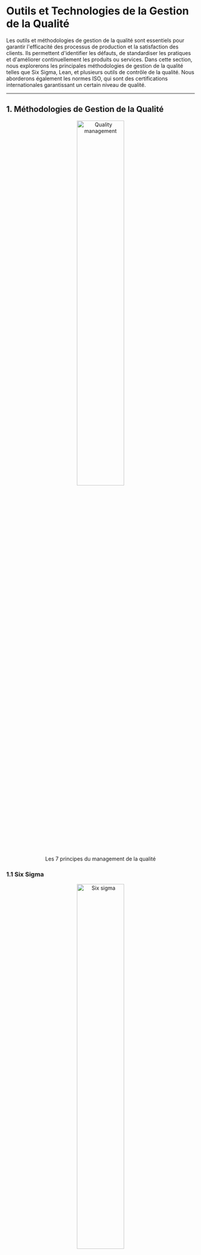 # Outils et Technologies de la Gestion de la Qualité

Les outils et méthodologies de gestion de la qualité sont essentiels pour garantir l'efficacité des processus de production et la satisfaction des clients. Ils permettent d'identifier les défauts, de standardiser les pratiques et d'améliorer continuellement les produits ou services. Dans cette section, nous explorerons les principales méthodologies de gestion de la qualité telles que Six Sigma, Lean, et plusieurs outils de contrôle de la qualité. Nous aborderons également les normes ISO, qui sont des certifications internationales garantissant un certain niveau de qualité.

---

## 1. Méthodologies de Gestion de la Qualité

<div align="center">
  <img src="./assets/quality_management.png" alt="Quality management" width = "50%"/>
  <p>Les 7 principes du management de la qualité</p>
</div>

### 1.1 Six Sigma

<div align="center">
  <img src="./assets/six_sigma.jpg" alt="Six sigma" width = "50%"/>
  <p></p>
</div>

**Six Sigma** est une méthodologie de gestion de la qualité centrée sur la réduction des variations dans les processus pour améliorer la qualité des produits et services. Développée à l’origine par Motorola, cette approche vise à réduire les défauts à un niveau proche de zéro (moins de 3,4 défauts par million d'opportunités).

#### Principes clés de Six Sigma :

<div align="center">
  <img src="./assets/dmaic.webp" alt="DMAIC" width = "50%"/>
  <p></p>
</div>

- **DMAIC** : Une méthodologie structurée en cinq étapes pour l'amélioration continue :
  
  - **D**éfinir le problème.
  - **M**esurer les données et la performance actuelle.
  - **A**nalyser les causes profondes des problèmes.
  - **I**mprover (Améliorer) le processus.
  - **C**ontroler le processus pour garantir que les améliorations sont maintenues.
  
- **Réduction de la variabilité** : Six Sigma vise à réduire la variation dans les processus de production pour garantir que le produit ou service est conforme aux attentes des clients.

- **Certifications Six Sigma** : Les niveaux de certification incluent les ceintures jaune, verte, noire et maître ceinture noire, chaque niveau représentant une expertise croissante dans l'utilisation des outils et concepts Six Sigma.

#### Avantages de Six Sigma :

- **Réduction des coûts** : En éliminant les défauts et en améliorant l'efficacité des processus, les entreprises peuvent réduire les coûts liés aux reprises, à la garantie et à la non-qualité.
- **Amélioration continue** : L'approche DMAIC encourage une amélioration constante des processus.
- **Meilleure satisfaction client** : En réduisant les défauts, Six Sigma améliore la satisfaction client et la fidélité.

### 1.2 Lean

<div align="center">
  <img src="./assets/lean.png" alt="LEAN" width = "50%"/>
  <p></p>
</div>

**Lean** est une méthodologie qui vise à maximiser la valeur pour le client en minimisant le gaspillage. Développé à partir des principes de production de Toyota, Lean se concentre sur l'optimisation des processus pour améliorer l'efficacité et éliminer les étapes ou ressources qui n'ajoutent pas de valeur.

#### Les 7 types de gaspillages (Muda) identifiés par Lean :

<div align="center">
  <img src="./assets/muda.webp" alt="Muda" width = "50%"/>
  <p></p>
</div>

1. **Surproduction** : Produire plus que la demande réelle.
2. **Attente** : Temps d’attente inutile dans les processus.
3. **Transport** : Déplacements inutiles de matériaux ou produits.
4. **Stocks excessifs** : Surabondance de matières premières ou de produits finis.
5. **Mouvements** : Mouvements superflus des travailleurs ou des machines.
6. **Surprocessing** : Exécuter des processus inutiles ou plus complexes que nécessaire.
7. **Défauts** : Produits défectueux nécessitant des reprises ou des remplacements.

#### Outils Lean :

- **Kanban** : Un système de gestion visuel des flux de travail qui optimise la production en fonction de la demande.
- **5S** : Une méthodologie d’organisation du lieu de travail qui optimise l'efficacité à travers cinq étapes : Seiri (Trier), Seiton (Ranger), Seiso (Nettoyer), Seiketsu (Standardiser), Shitsuke (Discipliner).

#### Avantages de Lean :

- **Amélioration de l'efficacité** : En éliminant le gaspillage, Lean permet d'optimiser les processus et d'accélérer la production.
- **Réduction des coûts** : Lean aide à diminuer les coûts en éliminant les activités inutiles et en réduisant les stocks excédentaires.
- **Augmentation de la flexibilité** : Les entreprises qui adoptent Lean peuvent plus facilement s'adapter aux changements dans la demande du marché.

### 1.3 Comparaison entre Six Sigma et Lean

Bien que Six Sigma et Lean aient des objectifs similaires – améliorer les processus et réduire les défauts – ils se concentrent sur des aspects différents :
- **Six Sigma** se concentre principalement sur la **réduction de la variabilité** et l'amélioration de la qualité en identifiant et en éliminant les défauts.
- **Lean** se concentre sur la **réduction du gaspillage** et l'amélioration de l'efficacité des processus.

Certaines entreprises adoptent une combinaison des deux approches, connue sous le nom de **Lean Six Sigma**, pour profiter des avantages des deux méthodologies.

---

## 2. Outils de Contrôle de la Qualité

Les outils de contrôle de la qualité sont utilisés pour analyser les processus, identifier les causes des problèmes, et mettre en place des solutions correctives. Ces outils permettent de surveiller les processus de manière systématique pour garantir qu'ils restent conformes aux attentes de qualité.

### 2.1 Diagramme de Pareto


<div align="center">
  <img src="./assets/pareto.png" alt="Pareto" width = "50%"/>
  <p></p>
</div>


Le **diagramme de Pareto** est un outil graphique qui permet d'identifier les problèmes les plus significatifs dans un processus. Il est basé sur le principe de Pareto, aussi appelé la règle des 80/20, qui stipule que 80 % des effets proviennent de 20 % des causes.

#### Caractéristiques du diagramme de Pareto :

- **Utilisation** : Le diagramme classe les causes de problèmes par ordre d'importance (par fréquence ou par impact financier) afin de se concentrer sur les causes ayant le plus grand impact.
- **Avantage** : Il permet aux équipes de concentrer leurs efforts sur les problèmes qui, une fois résolus, auront le plus grand effet positif sur la qualité.

#### Exemple d’application :

- Lors d’une analyse des défauts dans une ligne de production, un diagramme de Pareto peut révéler que 80 % des défauts sont causés par seulement 20 % des étapes du processus. Cela permet à l’équipe de se concentrer sur l’amélioration de ces étapes spécifiques.

### 2.2 Diagramme de Cause à Effet (Ishikawa)

<div align="center">
  <img src="./assets/ishikawa.webp" alt="Ishakawa" width = "50%"/>
  <p></p>
</div>

Le **diagramme de cause à effet**, aussi appelé **diagramme d'Ishikawa** ou **diagramme en arêtes de poisson**, est un outil utilisé pour identifier les causes possibles d'un problème ou d'un défaut. Il organise les causes en catégories afin de faciliter l'analyse et la résolution du problème.

#### Étapes de création du diagramme :

1. **Définir le problème** : Il est inscrit à la "tête" du diagramme.
2. **Identifier les causes principales** : Classer les causes potentielles en plusieurs catégories (les 5M : Matériaux, Méthodes, Machines, Main-d'œuvre, Milieu).
3. **Explorer les sous-causes** : Pour chaque catégorie, identifier les sous-causes potentielles qui contribuent au problème.

#### Avantages du diagramme de cause à effet :

- **Visualisation** : Il permet de visualiser les relations entre un problème et ses causes potentielles.
- **Outil collaboratif** : Utilisé dans les sessions de brainstorming, il aide les équipes à réfléchir de manière exhaustive aux causes d'un problème.

### 2.3 Autres Outils de Contrôle de la Qualité

- **Histogrammes** : Utilisés pour montrer la distribution des données liées à un processus. Ils permettent de visualiser la fréquence des occurrences d’un événement.
- **Cartes de contrôle** : Utilisées pour surveiller un processus en continu et détecter les variations qui pourraient affecter la qualité.
- **Feuilles de contrôle** : Simples formulaires utilisés pour collecter des données en temps réel sur des événements spécifiques (par exemple, le nombre de défauts par heure).

---

## 3. Certification de Qualité : Normes ISO

<div align="center">
  <img src="./assets/iso_normalisation.png" alt="ISO" width = "50%"/>
  <p></p>
</div>

### 3.1 Qu'est-ce qu'une norme ISO ?

Les **normes ISO** sont des standards internationaux publiés par l'Organisation internationale de normalisation (ISO). Ces normes définissent des critères de qualité, de sécurité et d'efficacité pour les produits et services. L'objectif principal des normes ISO est d'assurer que les entreprises respectent des pratiques de gestion de la qualité uniformes et reconnues à l'échelle mondiale.

### 3.2 Principales Normes ISO

- **ISO 9001 : Gestion de la Qualité** : C'est la norme la plus connue et la plus utilisée pour la gestion de la qualité. Elle définit des critères pour un système de gestion de la qualité (SMQ), centrés sur la satisfaction client et l'amélioration continue.
  
  #### Principes clés de l'ISO 9001 :
  - **Approche processus** : L’entreprise doit définir et gérer ses processus pour s’assurer qu’ils contribuent à l’amélioration de la qualité.
  - **Amélioration continue** : Les entreprises doivent s’engager à une amélioration continue de leurs processus pour répondre aux exigences des clients.
  - **Prise de décision basée sur les preuves** : Les décisions doivent être prises sur la base de données et d’analyses rigoureuses.

- **ISO 14001 : Gestion Environnementale** : Cette norme aide les entreprises à minimiser leur impact environnemental. Elle est souvent utilisée conjointement avec l'ISO 9001 pour gérer à la fois la qualité et l'impact environnemental.

- **ISO 45001 : Santé et Sécurité au Travail** : Concerne les systèmes de gestion de la santé et de la sécurité au travail.

### 3.3 Avantages des Certifications ISO

- **Confiance accrue des clients** : Une certification ISO montre aux clients que l'entreprise s'engage à maintenir des normes élevées de qualité.
- **Meilleure compétitivité** : Les entreprises certifiées ISO sont souvent préférées par les partenaires et clients internationaux.
- **Amélioration de la performance interne** : Les normes ISO poussent les entreprises à optimiser leurs processus et à réduire les inefficacités.

---

## Conclusion

Les outils et technologies de gestion de la qualité jouent un rôle crucial dans la réussite à long terme des entreprises. Que ce soit à travers les méthodologies comme Six Sigma et Lean, ou l’utilisation d’outils tels que les diagrammes de Pareto et les diagrammes de cause à effet, l’objectif est toujours de maximiser l’efficacité et la satisfaction du client. Les certifications ISO, quant à elles, garantissent que les entreprises respectent des normes de qualité reconnues mondialement, offrant ainsi un avantage concurrentiel significatif.
